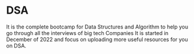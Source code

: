 # DSA 
It is the complete bootcamp for Data Structures and Algorithm to help you go through all the interviews of big tech Companies
It is started in December of 2022 and focus on uploading more useful resources for you on DSA.
